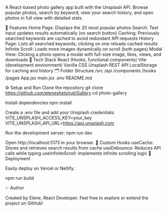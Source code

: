 A React-based photo gallery app built with the Unsplash API.
Browse popular photos, search by keyword, view your search history, and open photos in full view with detailed stats.

📸 Features
Home Page: Displays the 20 most popular photos
Search: Text input updates results automatically (no search button)
Caching: Previously searched keywords are cached to avoid redundant API requests
History Page: Lists all searched keywords; clicking on one reloads cached results
Infinite Scroll: Loads more images dynamically on scroll (both pages)
Modal View: Clicking a photo opens a modal with full-size image, likes, views, and downloads
🧰 Tech Stack
React (Hooks, functional components)
Vite (development environment)
Vanilla CSS
Unsplash REST API
LocalStorage for caching and history
🗂️ Folder Structure
/src
/api
/components
/hooks
/pages
App.jsx
main.jsx
.env
README.md

⚙️ Setup and Run
Clone the repository
git clone https://github.com/eleneshetsiruli/Gallery
cd photo-gallery

Install dependencies
npm install

Create a .env file and add your Unsplash credentials:
VITE_UNSPLASH_ACCESS_KEY=your_key
VITE_UNSPLASH_API_URL=https://api.unsplash.com

Run the development server:
npm run dev

Open http://localhost:5173 in your browser.
🧠 Custom Hooks
useCache: Stores and retrieves search results from cache
useDebounce: Reduces API calls while typing
useInfiniteScroll: Implements infinite scrolling logic
🚀 Deployment

Easily deploy on Vercel or Netlify:

npm run build

✨ Author

Created by Elene, React Developer.
Feel free to explore or extend the project on GitHub!
